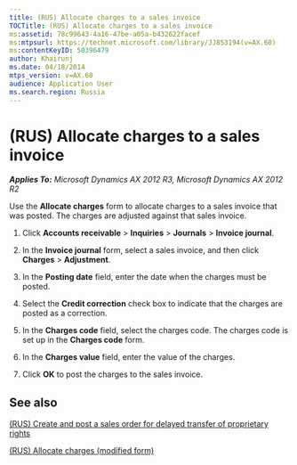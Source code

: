 ```yaml
---
title: (RUS) Allocate charges to a sales invoice
TOCTitle: (RUS) Allocate charges to a sales invoice
ms:assetid: 78c99643-4a16-47be-a05a-b432622facef
ms:mtpsurl: https://technet.microsoft.com/library/JJ853194(v=AX.60)
ms:contentKeyID: 50396479
author: Khairunj
ms.date: 04/18/2014
mtps_version: v=AX.60
audience: Application User
ms.search.region: Russia
---
```


# (RUS) Allocate charges to a sales invoice 


_**Applies To:** Microsoft Dynamics AX 2012 R3, Microsoft Dynamics AX 2012 R2_

Use the **Allocate charges** form to allocate charges to a sales invoice that was posted. The charges are adjusted against that sales invoice.

1.  Click **Accounts receivable** \> **Inquiries** \> **Journals** \> **Invoice journal**.

2.  In the **Invoice journal** form, select a sales invoice, and then click **Charges** \> **Adjustment**.

3.  In the **Posting date** field, enter the date when the charges must be posted.

4.  Select the **Credit correction** check box to indicate that the charges are posted as a correction.

5.  In the **Charges code** field, select the charges code. The charges code is set up in the **Charges code** form.

6.  In the **Charges value** field, enter the value of the charges.

7.  Click **OK** to post the charges to the sales invoice.

## See also

[(RUS) Create and post a sales order for delayed transfer of proprietary rights](rus-create-and-post-a-sales-order-for-delayed-transfer-of-proprietary-rights.md)

[(RUS) Allocate charges (modified form)](https://technet.microsoft.com/library/jj665432\(v=ax.60\))

  


